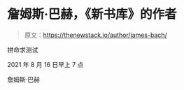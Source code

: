 # 詹姆斯·巴赫，《新书库》的作者

> 原文：<https://thenewstack.io/author/james-bach/>

拼命求测试

2021 年 8 月 16 日早上 7 点

詹姆斯·巴赫